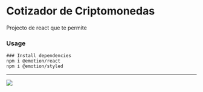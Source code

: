# Cotizador de Criptomonedas
Projecto de react que te permite 

### Usage

```
### Install dependencies
npm i @emotion/react
npm i @emotion/styled
```

------------

[![](https://i.postimg.cc/QxnH5LGH/Cotizador.png)](https://cotisadorcripto.netlify.app/)
